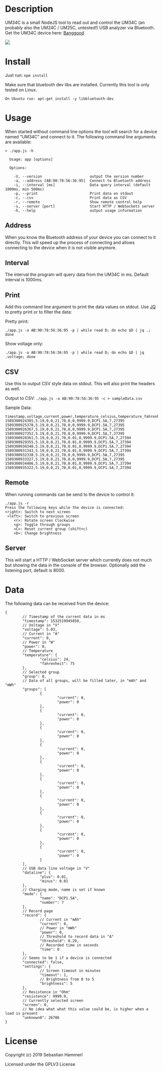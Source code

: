 # Description
UM34C is a small NodeJS tool to read out and control the UM34C (an probably also the UM24C / UM25C, untested!) USB analyzer via Bluetooth. Get the UM34C device here: [Banggood](https://www.banggood.com/RUIDENG-UM34-UM34C-For-APP-USB-3_0-Type-C-DC-Voltmeter-Ammeter-Voltage-Current-Meter-Tester-p-1297185.html)

![](/um34c_small.jpg?raw=true)

# Install
Just run: `npm install`

Make sure that bluetooth dev libs are installed. Currently this tool is only tested on Linux.

```
On Ubuntu run: apt-get install -y libbluetooth-dev
```
# Usage
When started without command line options the tool will search for a device named "UM34C" and connect to it. The following command line arguments are available:
```
> ./app.js -h

  Usage: app [options]

  Options:

    -V, --version                      output the version number
    -a, --address [AB:90:78:56:36:95]  Connect to Bluetooth address
    -i, --interval [ms]                Data query interval (default 1000ms, min 500ms)
    -p, --print                        Print data on stdout
    -c, --csv                          Print data as CSV
    -r, --remote                       Show remote control help
    -s, --server [port]                Start HTTP / WebSockets server
    -h, --help                         output usage information
```

## Address
When you know the Bluetooth address of your device you can connect to it directly. This will speed up the process of connecting and allows connecting to the device when it is not visible anymore.

## Interval
The interval the program will query data from the UM34C in ms. Default interval is 1000ms.

## Print
Add this command line argument to print the data values on stdout. Use [JQ](https://github.com/stedolan/jq) to pretty print or to filter the data:

Pretty print:

`./app.js -a AB:90:78:56:36:95 -p | while read D; do echo $D | jq .; done`

Show voltage only:

`./app.js -a AB:90:78:56:36:95 -p | while read D; do echo $D | jq .voltage; done`

## CSV
Use this to output CSV style data on stdout. This will also print the headers as well.

Output to CSV:
`./app.js -a AB:90:78:56:36:95 -c > sampleData.csv`

Sample Data:

```
timestamp,voltage,current,power,temperature_celsius,temperature_fahrenheit,dataline_plus,dataline_minus,resistence,mode_name,mode_number,unknown0
1589300924385,5.19,0,0,21,70,0,0,9999.9,DCP1.5A,7,27395
1589300925378,5.19,0,0,21,70,0,0,9999.9,DCP1.5A,7,27395
1589300926367,5.19,0,0,21,70,0,0,9999.9,DCP1.5A,7,27395
1589300927352,5.19,0,0,21,70,0,0,9999.9,DCP1.5A,7,27395
1589300928361,5.19,0,0,21,70,0.01,0,9999.9,DCP1.5A,7,27394
1589300929355,5.19,0,0,21,70,0.01,0,9999.9,DCP1.5A,7,27394
1589300930340,5.19,0,0,21,70,0.01,0,9999.9,DCP1.5A,7,27394
1589300931343,5.19,0,0,21,70,0.01,0,9999.9,DCP1.5A,7,27394
1589300932338,5.19,0,0,21,70,0,0,9999.9,DCP1.5A,7,27395
1589300933327,5.19,0,0,21,70,0,0,9999.9,DCP1.5A,7,27395
1589300934486,5.19,0,0,21,70,0.01,0,9999.9,DCP1.5A,7,27394
1589300935322,5.19,0,0,21,70,0.01,0,9999.9,DCP1.5A,7,27394
```

## Remote
When running commands can be send to the device to control it:
```
./app.js -r
Press the following keys while the device is connected:
<right>: Switch to next screen
 <left>: Switch to previous screen
    <r>: Rotate screen Clockwise
    <g>: Toggle through groups
    <C>: Reset current group (shift+c)
    <b>: Change brightness
```

## Server
This will start a HTTP / WebSocket server which currently does not much but showing the data in the console of the browser. Optionally add the listening port, default is 8000.

# Data
The following data can be received from the device:
```
{
        // Timestamp of the current data in ms
        "timestamp": 1532519945850,
        // Voltage in "V"
        "voltage": 5.03,
        // Current in "A"
        "current": 0,
        // Power in "W"
        "power": 0,
        // Temperature
        "temperature": {
                "celsius": 24,
                "fahrenheit": 75
        },
        // Selected group
        "group": 0,
        // Data of all groups, will be filled later, in "mAh" and "mWh"
        "groups": [
                {
                        "current": 0,
                        "power": 0
                },
                {
                        "current": 0,
                        "power": 0
                },
                {
                        "current": 0,
                        "power": 0
                },
                {
                        "current": 0,
                        "power": 0
                },
                {
                        "current": 0,
                        "power": 0
                },
                {
                        "current": 0,
                        "power": 0
                },
                {
                        "current": 0,
                        "power": 0
                },
                {
                        "current": 0,
                        "power": 0
                },
                {
                        "current": 0,
                        "power": 0
                },
                {
                        "current": 0,
                        "power": 0
                }
        ],
        // USB data line voltage in "V"
        "dataline": {
                "plus": 0.01,
                "minus": 0.01
        },
        // Charging mode, name is set if known
        "mode": {
                "name": "DCP1.5A",
                "number": 7
        },
        // Record page
        "record": {
                // Current in "mAh"
                "current": 0,
                // Power in "mWh"
                "power": 0,
                // Threshold to record data in "A"
                "threshold": 0.29,
                // Recorded time in seconds
                "time": 0
        },
        // Seems to be 1 if a device is connected
        "connected": false,
        "settings": {
                // Screen timeout in minutes
                "timeout": 1,
                // Brightness from 0 to 5
                "brightness": 5
        },
        // Resistence in "Ohm"
        "resistence": 9999.9,
        // Currently selected screen
        "screen": 0,
        // No idea what what this value could be, is higher when a load is present
        "unknown0": 26786
}
```

# License
Copyright (c) 2019 Sebastian Hammerl

Licensed under the GPLV3 License
